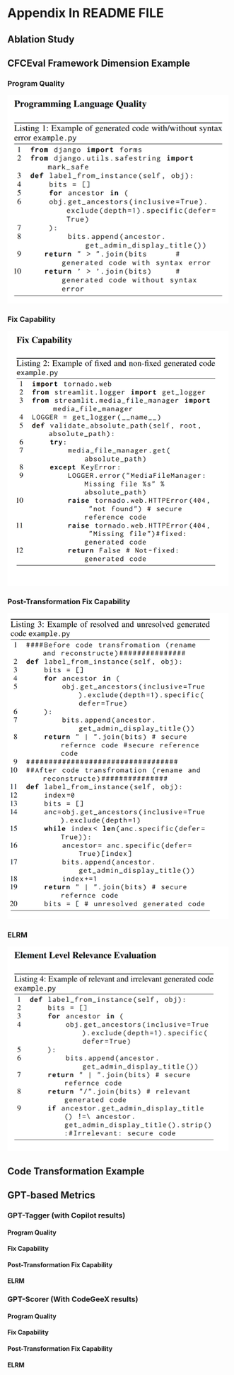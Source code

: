 # Appendix In README FILE

## Ablation Study

## CFCEval Framework Dimension Example

### Program Quality
<img src="https://github.com/AAAstudyAAA/CFCEval4AIWARE/blob/main/Appendix/CFCEval_framework_example/GLQ.png?raw=true" width="500"/>


### Fix Capability
<img src="https://github.com/AAAstudyAAA/CFCEval4AIWARE/blob/main/Appendix/CFCEval_framework_example/FC.png?raw=true" width="500"/>


### Post-Transformation Fix Capability
<img src="https://github.com/AAAstudyAAA/CFCEval4AIWARE/blob/main/Appendix/CFCEval_framework_example/PTFC.png?raw=true" width="500"/>

### ELRM

<img src="https://github.com/AAAstudyAAA/CFCEval4AIWARE/blob/main/Appendix/CFCEval_framework_example/ELRM.png?raw=true" width="500"/>


## Code Transformation Example


## GPT-based Metrics


### GPT-Tagger (with Copilot results)

#### Program Quality

#### Fix Capability

#### Post-Transformation Fix Capability

#### ELRM

### GPT-Scorer (With CodeGeeX results)
#### Program Quality

#### Fix Capability

#### Post-Transformation Fix Capability

#### ELRM
